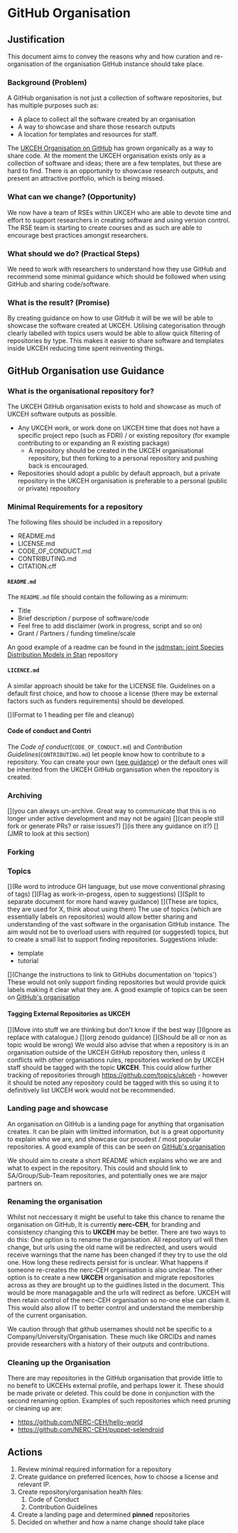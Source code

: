 # GitHub Organisation

## Justification

This document aims to convey the reasons why and how curation and re-organisation of the organisation GitHub instance should take place.

### Background (Problem)

A GitHub organisation is not just a collection of software repositories, but has multiple purposes such as:
- A place to collect all the software created by an organisation
- A way to showcase and share those research outputs
- A location for templates and resources for staff.

The [UKCEH Organisation on GitHub](https://github.com/NERC-CEH/) has grown organically as a way to share code. At the moment the UKCEH organisation exists only as a collection of software and ideas; there are a few templates, but these are hard to find. There is an opportunity to showcase research outputs, and present an attractive portfolio, which is being missed.

### What can we change? (Opportunity)

We now have a team of RSEs within UKCEH who are able to devote time and effort to support researchers in creating software and using version control. The RSE team is starting to create courses and as such are able to encourage best practices amongst researchers.

### What should we do? (Practical Steps)

We need to work with researchers to understand how they use GitHub and recommend some minimal guidance which should be followed when using GitHub and sharing code/software. 

### What is the result? (Promise)

By creating guidance on how to use GitHub it will be we will be able to showcase the software created at UKCEH.  Utilising categorisation through clearly labelled with topics users would be able to allow quick filtering of repositories by type. This makes it easier to share software and templates inside UKCEH reducing time spent reinventing things.


## GitHub Organisation use Guidance

### What is the organisational repository for?

The UKCEH GitHub organisation exists to hold and showcase as much of UKCEH software outputs as possible.

- Any UKCEH work, or work done on UKCEH time that does not have a specific project repo (such as FDRI) / or existing repository (for example contributing to or expanding an R existing package)
  - A repository should be created in the UKCEH organisational repository, but then forking to a personal repository and pushing back is encouraged.
- Repositories should adopt a public by default approach, but a private repository in the UKCEH organisation is preferable to a personal (public or private) repository

### Minimal Requirements for a repository

The following files should be included in a repository

- README.md
- LICENSE.md
- CODE_OF_CONDUCT.md
- CONTRIBUTING.md
- CITATION.cff


#### `README.md`

The `README.md` file should contain the following as a minimum:

- Title
- Brief description / purpose of software/code
- Feel free to add disclaimer (work in progress, script and so on)
- Grant / Partners / funding timeline/scale

An good example of a readme can be found in the [jsdmstan: joint Species Distribution Models in Stan](https://github.com/NERC-CEH/jsdmstan) repository

#### `LICENCE.md`

A similar approach should be take for the LICENSE file.  Guidelines on a default first choice, and how to choose a license (there may be external factors such as funders requirements) should be developed.

[](Format to 1 heading per file and cleanup)

#### Code of conduct and Contri

The *Code of conduct*(`CODE_OF_CONDUCT.md`) and *Contribution Guidelines*(`CONTRIBUTING.md`) let people know how to contribute to a repository.  You can create your own ([see guidance](guidance_contributing.md)) or the default ones will be inherited from the UKCEH GitHub organisation when the repository is created.

### Archiving 
[](you can always un-archive.  Great way to communicate that this is no longer under active development and may not be again)
[](can people still fork or generate PRs? or raise issues?)
[](is there any guidance on it?)
[](JMR to look at this section)

### Forking


### Topics

[](Re word to introduce GH language, but use move conventional phrasing of tags)
[](Flag as work-in-progess, open to suggestions)
[](Split to separate document for more hand wavey guidance)
[](These are topics, they are used for X, think about using them)
The use of topics (which are essentially labels on repositories) would allow better sharing and understanding of the vast software in the organisation GitHub instance.   The aim would not be to overload users with required (or suggested) topics, but to create a small list to support finding repositories.  Suggestions inlude:

- template
- tutorial

[](Change the instructions to link to GitHubs documentation on 'topics')
These would not only support finding repositories but would provide quick labels making it clear what they are. A good example of topics can be seen on [GitHub's organisation](https://github.com/github)

#### Tagging External Repositories as **UKCEH**

[](Move into stuff we are thinking but don't know if the best way
[](Ignore as replace with catalogue.)
[](org zenodo guidance)
[](Should be all or non as topic would be wrong)
We would also advise that when a repository is in an organisation outside of the UKCEH GitHub repository then, unless it conflicts with other organisations rules, repositories worked on by UKCEH staff should be tagged with the topic **UKCEH**. This could allow further tracking of repositories through https://github.com/topics/ukceh - however it should be noted any repository could be tagged with this so using it to definitively list UKCEH work would not be recommended.




### Landing page and showcase

An organisation on GitHub is a landing page for anything that organisation creates.  It can be plain with limitted information, but is a great opportunity to explain who we are, and showcase our proudest / most popular repositories. A good example of this can be seen on [GitHub's organisation](https://github.com/github)   

We should aim to create a short README which explains who we are and what to expect in the repository.  This could and should link to SA/Group/Sub-Team repositories, and potentially ones we are major partners on.

### Renaming the organisation

Whilst not neccessary it might be useful to take this chance to rename the organisation on GitHub,  It is currently **nerc-CEH**, for branding and consistency changing this to **UKCEH** may be better.  There are two ways to do this: One option is to rename the organisation.  All repository url will then change, but urls using the old name will be redirected, and users would receive warnings that the name has been changed if they try to use the old one. How long these redirects persist for is unclear. What happens if someone re-creates the nerc-CEH organisation is also unclear.  The other option is to create a new **UKCEH** organisation and migrate repositories across as they are brought up to the guidlines listed in the document. This would be more managagable and the urls will redirect as before.  UKCEH will then retain control of the nerc-CEH organisation so no-one else can claim it. This would also allow IT to better control and understand the membership of the current organisation.

We caution through that github usernames should not be specific to a Company/University/Organisation.  These much like ORCIDs and names provide researchers with a history of their outputs and contributions.

### Cleaning up the Organisation

There are may repositories in the GitHub organisation that provide little to no benefit to UKCEHs external profile, and perhaps lower it.  These should be made private or deleted.  This could be done in conjunction with the second renaming option. Examples of such repositories which need pruning or cleaning up are:
 - https://github.com/NERC-CEH/hello-world 
 - https://github.com/NERC-CEH/puppet-selendroid 

## Actions

1. Review minimal required information for a repository
2. Create guidance on preferred licences, how to choose a license and relevant IP.
3. Create repository/organisation health files:
   1. Code of Conduct
   2. Contribution Guidelines
3. Create a landing page and determined **pinned** repositories
4. Decided on whether and how a name change should take place
   
